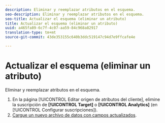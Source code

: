 ```yaml
---
description: Eliminar y reemplazar atributos en el esquema.
seo-description: Eliminar y reemplazar atributos en el esquema.
seo-title: Actualizar el esquema (eliminar un atributo)
title: Actualizar el esquema (eliminar un atributo)
uuid: a465fa89-6c7f-4c07-aa59-84c968a82917
translation-type: tm+mt
source-git-commit: 43de353155c640b3ddc519147c94d7e9ffcafe4e

---
```



# Actualizar el esquema (eliminar un atributo)

Eliminar y reemplazar atributos en el esquema.

1. En la página [!UICONTROL Editar origen de atributos del cliente], elimine la suscripción de **[!UICONTROL Target]** o **[!UICONTROL Analytics]** (en [!UICONTROL Configurar suscripciones]).
1. [Cargue un nuevo archivo de datos con campos actualizados](../attributes/t-crs-usecase.md#task_BCC327B2A0EF4A1BBB2934013AB92B78).
